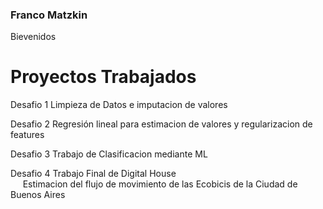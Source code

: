 ### Franco Matzkin 
  <html>
    <head> Bievenidos
    </head>
    <body>
      <h1>Proyectos Trabajados</h1>
      <p>Desafio 1
        Limpieza de Datos e imputacion de valores 
      </p>
      <p>Desafio 2
        Regresión lineal para estimacion de valores y regularizacion de features
      </p>
      <p>Desafio 3
        Trabajo de Clasificacion mediante ML
      </p>
      <p>Desafio 4
        Trabajo Final de Digital House
          <br> &nbsp;&nbsp;&nbsp;&nbsp; Estimacion del flujo de movimiento de las Ecobicis de la Ciudad de Buenos Aires
      </p>
  </html>
